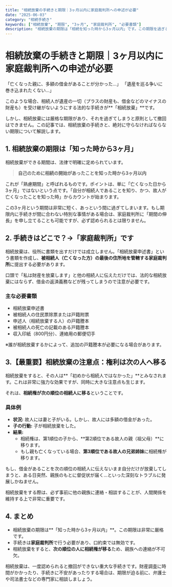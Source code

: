 ```yaml
---
title: "相続放棄の手続きと期限｜3ヶ月以内に家庭裁判所への申述が必要"
date: "2025-06-03"
category: "相続手続き"
keywords: ["相続放棄", "期限", "3ヶ月", "家庭裁判所", "必要書類"]
description: "相続放棄の期限は「相続を知った時から3ヶ月以内」です。この期限を過ぎると、借金などもすべて相続することに。家庭裁判所への手続き方法、必要書類、そして最も重要な注意点を解説します。"
---
```


# 相続放棄の手続きと期限｜3ヶ月以内に家庭裁判所への申述が必要

「亡くなった親に、多額の借金があることが分かった…」
「遺産を巡る争いに巻き込まれたくない…」

このような場合、相続人が遺産の一切（プラスの財産も、借金などのマイナスの財産も）を受け継がないようにする法的な手続きが**「相続放棄」**です。

しかし、相続放棄には厳格な期限があり、それを過ぎてしまうと原則として撤回はできません。この記事では、相続放棄の手続きと、絶対に守らなければならない期限について解説します。

## 1. 相続放棄の期限は「知った時から3ヶ月」

相続放棄ができる期間は、法律で明確に定められています。

> **自己のために相続の開始があったことを知った時から3ヶ月以内**

これが「熟慮期間」と呼ばれるものです。ポイントは、単に「亡くなった日から3ヶ月」ではないという点です。「自分が相続人であることを知り、かつ、故人が亡くなったことを知った時」からカウントが始まります。

この3ヶ月という期間は非常に短く、あっという間に過ぎてしまいます。もし期限内に手続きが間に合わない特別な事情がある場合は、家庭裁判所に「期間の伸長」を申し立てることも可能ですが、必ず認められるとは限りません。

## 2. 手続きはどこで？→「家庭裁判所」です

相続放棄は、役所に書類を出すだけでは成立しません。「相続放棄申述書」という書類を作成し、**被相続人（亡くなった方）の最後の住所地を管轄する家庭裁判所**に提出する必要があります。

口頭で「私は財産を放棄します」と他の相続人に伝えただけでは、法的な相続放棄にはならず、借金の返済義務などが残ってしまうので注意が必要です。

### 主な必要書類

- 相続放棄申述書
- 被相続人の住民票除票または戸籍附票
- 申述人（相続放棄する人）の戸籍謄本
- 被相続人の死亡の記載のある戸籍謄本
- 収入印紙（800円分）、連絡用の郵便切手

※誰が相続放棄するかによって、追加の戸籍謄本が必要になる場合があります。

## 3.【最重要】相続放棄の注意点：権利は次の人へ移る

相続放棄をすると、その人は**「初めから相続人ではなかった」**とみなされます。これは非常に強力な効果ですが、同時に大きな注意点も生じます。

それは、**相続権が次の順位の相続人に移る**ということです。

### 具体例

- **状況:** 故人には妻と子がいる。しかし、故人には多額の借金があった。
- **子の行動:** 子が相続放棄をした。
- **結果:**
  - 相続権は、第1順位の子から、**第2順位である故人の親（祖父母）**に移ります。
  - もし親も亡くなっている場合、**第3順位である故人の兄弟姉妹**に相続権が移ります。

もし、借金があることを次の順位の相続人に伝えないまま自分だけが放棄してしまうと、ある日突然、親族のもとに督促状が届く…といった深刻なトラブルに発展しかねません。

相続放棄をする際は、必ず事前に他の親族に連絡・相談することが、人間関係を維持する上で非常に重要です。

## 4. まとめ

- 相続放棄の期限は**「知った時から3ヶ月以内」**。この期限は非常に厳格です。
- 手続きは**家庭裁判所**で行う必要があり、口約束では無効です。
- 相続放棄をすると、**次の順位の人に相続権が移る**ため、親族への連絡が不可欠。

相続放棄は、一度認められると撤回ができない重大な手続きです。財産調査に時間がかかったり、手続きに不安があったりする場合は、期限が迫る前に、弁護士や司法書士などの専門家に相談しましょう。